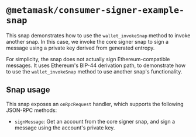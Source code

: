 # `@metamask/consumer-signer-example-snap`

This snap demonstrates how to use the `wallet_invokeSnap` method to invoke
another snap. In this case, we invoke the core signer snap to sign a message
using a private key derived from generated entropy.

For simplicity, the snap does not actually sign Ethereum-compatible messages. It
uses Ethereum's BIP-44 derivation path, to demonstrate how to use the
`wallet_invokeSnap` method to use another snap's functionality.

## Snap usage

This snap exposes an `onRpcRequest` handler, which supports the following
JSON-RPC methods:

- `signMessage`: Get an account from the core signer snap, and sign a message
  using the account's private key.
